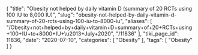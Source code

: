 {
    "title": "Obesity not helped by daily vitamin D (summary of 20 RCTs using 100 IU to 8,000 IU)",
    "slug": "obesity-not-helped-by-daily-vitamin-d-summary-of-20-rcts-using-100-iu-to-8000-iu",
    "aliases": [
        "/Obesity+not+helped+by+daily+vitamin+D+summary+of+20+RCTs+using+100+IU+to+8000+IU+\u2013+July+2020",
        "/11836"
    ],
    "tiki_page_id": 11836,
    "date": "2020-07-10",
    "categories": [
        "Obesity"
    ],
    "tags": [
        "Obesity"
    ]
}